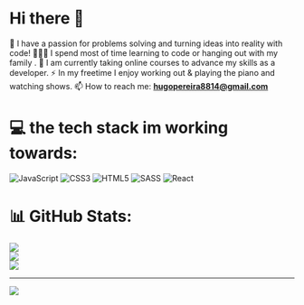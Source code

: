  <h1>Hi there 👋</h1>

🔭 I have a passion for problems solving  and turning ideas into reality with code!
👨‍👩‍👧 I spend most of time learning to code or hanging out with my family .
📖 I am currently taking online courses to advance my skills as a developer.
⚡ In my freetime I enjoy working out & playing the piano and watching shows.
📫 How to reach me: **hugopereira8814@gmail.com**

# 💻 the tech stack im working towards:
![JavaScript](https://img.shields.io/badge/javascript-%23323330.svg?style=for-the-badge&logo=javascript&logoColor=%23F7DF1E) ![CSS3](https://img.shields.io/badge/css3-%231572B6.svg?style=for-the-badge&logo=css3&logoColor=white) ![HTML5](https://img.shields.io/badge/html5-%23E34F26.svg?style=for-the-badge&logo=html5&logoColor=white) ![SASS](https://img.shields.io/badge/SASS-hotpink.svg?style=for-the-badge&logo=SASS&logoColor=white) ![React](https://img.shields.io/badge/react-%2320232a.svg?style=for-the-badge&logo=react&logoColor=%2361DAFB)
# 📊 GitHub Stats:
![](https://github-readme-stats.vercel.app/api?username=hugo8814&theme=dark&hide_border=false&include_all_commits=false&count_private=false)<br/>
![](https://github-readme-streak-stats.herokuapp.com/?user=hugo8814&theme=dark&hide_border=false)<br/>
![](https://github-readme-stats.vercel.app/api/top-langs/?username=hugo8814&theme=dark&hide_border=false&include_all_commits=false&count_private=false&layout=compact)

---
[![](https://visitcount.itsvg.in/api?id=hugo8814&icon=0&color=0)](https://visitcount.itsvg.in)

<!-- Proudly created with GPRM ( https://gprm.itsvg.in ) -->
